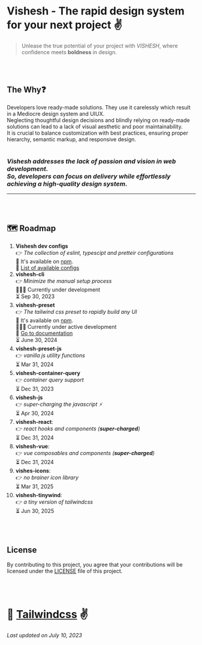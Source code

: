 # **Vishesh** - The rapid design system for your next project ✌

> Unlease the true potential of your project with _VISHESH_, where confidence meets **boldness** in design. <br>

<br><br>

## The Why❓

Developers love ready-made solutions. They use it carelessly which result in a Mediocre design system and UIUX. <br>
Neglecting thoughtful design decisions and blindly relying on ready-made solutions can lead to a lack of visual aesthetic and poor maintainability.<br>
It is crucial to balance customization with best practices, ensuring proper hierarchy, semantic markup, and responsive design.<br><br>

### _Vishesh addresses the lack of passion and vision in web development.<br>So, developers can focus on delivery while effortlessly achieving a high-quality design system._ <br>

---

<br><br>

## 🗺️ Roadmap

1. **Vishesh dev configs** <br>
   👉 _The collection of eslint, typescipt and pretteir configurations_ <br>
   📲 It's available on [npm][npm]. <br>
   📜 [List of available configs][list-of-dev-configs]
2. **vishesh-cli** <br>
   👉 _Minimize the manual setup process_ <br>
   👨🏻‍💻 Currently under development <br>
   ⏳ Sep 30, 2023 <br>
3. **vishesh-preset** <br>
   👉 _The tailwind css preset to rapidly build any UI_ <br>
   📲 It's available on [npm][vishesh-preset-npm]. <br>
   👨🏻‍💻 Currently under active development <br>
   📜 [Go to documentation][vishesh-preset] <br>
   ⏳ June 30, 2024 <br>
4. **vishesh-preset-js** <br>
   👉 _vanilla js utility functions_ <br>
   ⏳ Mar 31, 2024
5. **vishesh-container-query** <br>
   👉 _container query support_ <br>
   ⏳ Dec 31, 2023
6. **vishesh-js** <br>
   👉 _super-charging the javascript ⚡_ <br>
   ⏳ Apr 30, 2024 <br>
7. **vishesh-react**: <br>
   👉 _react hooks and components (**super-charged**)_ <br>
   ⏳ Dec 31, 2024
8. **vishesh-vue**: <br>
   👉 _vue composables and components (**super-charged**)_ <br>
   ⏳ Dec 31, 2024
9. **vishes-icons**: <br>
   👉 _no brainer icon library_ <br>
   ⏳ Mar 31, 2025
10. **vishesh-tinywind**: <br>
    👉 _a tiny version of tailwindcss_ <br>
    ⏳ Jun 30, 2025

<br><br>

## License

By contributing to this project, you agree that your contributions will be licensed under the [LICENSE][license] file of this project.

<br><br>

# 💖 [Tailwindcss][tailwind] ✌️

_Last updated on July 10, 2023_

[npm]: https://www.npmjs.com/ "NPM website"
[vishesh-preset-npm]: https://npmjs.com/package/vishesh-preset "Vishesh preset on npm registry"
[list-of-dev-configs]: https://github.com/mrjadeja/vishesh/tree/main/src/packages/dev "List of vishesh dev configurations"
[vishesh-preset]: https://github.com/mrjadeja/vishesh/blob/main/src/packages/preset/README.md "Vishesh - tailwind css preset"
[license]: https://github.com/mrjadeja/vishesh/blob/main/LICENSE "License"
[tailwind]: https://tailwindcss.com "Tailwindcss"
